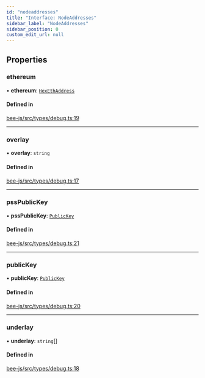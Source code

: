 ```yaml
---
id: "nodeaddresses"
title: "Interface: NodeAddresses"
sidebar_label: "NodeAddresses"
sidebar_position: 0
custom_edit_url: null
---
```


## Properties

### ethereum

• **ethereum**: [`HexEthAddress`](../types/utils.eth.hexethaddress.md)

#### Defined in

[bee-js/src/types/debug.ts:19](https://github.com/ethersphere/bee-js/blob/0e69ca1/src/types/debug.ts#L19)

___

### overlay

• **overlay**: `string`

#### Defined in

[bee-js/src/types/debug.ts:17](https://github.com/ethersphere/bee-js/blob/0e69ca1/src/types/debug.ts#L17)

___

### pssPublicKey

• **pssPublicKey**: [`PublicKey`](../types/publickey.md)

#### Defined in

[bee-js/src/types/debug.ts:21](https://github.com/ethersphere/bee-js/blob/0e69ca1/src/types/debug.ts#L21)

___

### publicKey

• **publicKey**: [`PublicKey`](../types/publickey.md)

#### Defined in

[bee-js/src/types/debug.ts:20](https://github.com/ethersphere/bee-js/blob/0e69ca1/src/types/debug.ts#L20)

___

### underlay

• **underlay**: `string`[]

#### Defined in

[bee-js/src/types/debug.ts:18](https://github.com/ethersphere/bee-js/blob/0e69ca1/src/types/debug.ts#L18)

